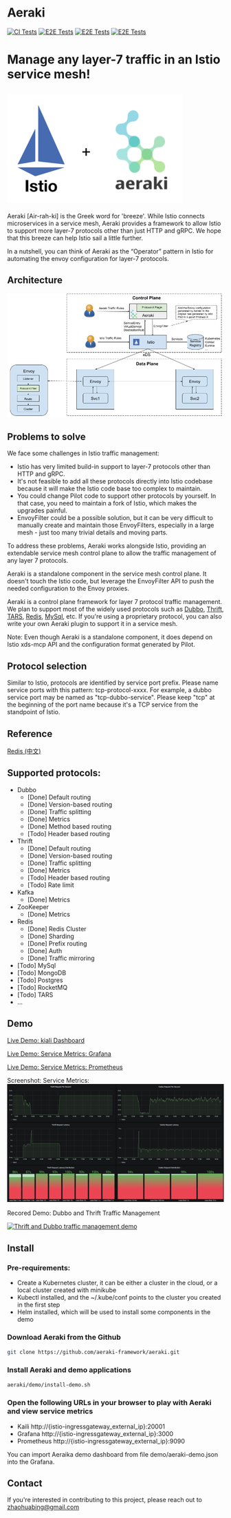 # Aeraki

[![CI Tests](https://github.com/aeraki-framework/aeraki/workflows/ci/badge.svg?branch=master)](https://github.com/aeraki-framework/aeraki/actions?query=branch%3Amaster+event%3Apush+workflow%3A%22ci%22)
[![E2E Tests](https://github.com/aeraki-framework/aeraki/workflows/e2e-dubbo/badge.svg?branch=master)](https://github.com/aeraki-framework/aeraki/actions?query=branch%3Amaster+event%3Apush+workflow%3A%22e2e-dubbo%22)
[![E2E Tests](https://github.com/aeraki-framework/aeraki/workflows/e2e-thrift/badge.svg?branch=master)](https://github.com/aeraki-framework/aeraki/actions?query=branch%3Amaster+event%3Apush+workflow%3A%22e2e-thrift%22)
[![E2E Tests](https://github.com/aeraki-framework/aeraki/workflows/e2e-kafka-zookeeper/badge.svg?branch=master)](https://github.com/aeraki-framework/aeraki/actions?query=branch%3Amaster+event%3Apush+workflow%3A%22e2e-kafka-zookeeper%22)

# Manage any layer-7 traffic in an Istio service mesh!
![ Aeraki ](docs/aeraki&istio.png)
---
Aeraki [Air-rah-ki] is the Greek word for 'breeze'. While Istio connects microservices in a service mesh, Aeraki provides a framework to allow Istio to support more layer-7 protocols other than just HTTP and gRPC. We hope that this breeze can help Istio sail a little further.

In a nutshell, you can think of Aeraki as the “Operator” pattern in Istio for automating the envoy configuration for layer-7 protocols.

## Architecture
![ Aeraki ](docs/aeraki-architecture.png)

## Problems to solve

We face some challenges in Istio traffic management:
* Istio has very limited build-in support to layer-7 protocols other than HTTP and gRPC.
* It's not feasible to add all these protocols directly into Istio codebase because it will make the Istio code base too complex to maintain.
* You could change Pilot code to support other protocols by yourself. In that case, you need to maintain a fork of Istio, which makes the upgrades painful.
* EnvoyFilter could be a possible solution, but it can be very difficult to manually create and maintain those EnvoyFilters, especially in a large mesh - just too many trivial details and moving parts.

To address these problems,  Aeraki works alongside Istio, providing an extendable service mesh control plane to allow the traffic management of any layer 7 protocols.

Aeraki is a standalone component in the service mesh control plane. It doesn't touch the Istio code, but leverage the EnvoyFilter API to push the needed configuration to the Envoy proxies.

Aeraki is a control plane framework for layer 7 protocol traffic management.  We plan to support most of the widely used protocols such as [Dubbo](http://dubbo.apache.org/), [Thrift](https://thrift.apache.org/), [TARS](https://tarscloud.org/), [Redis](https://redis.io/topics/cluster-tutorial), [MySql](https://www.mysql.com/), etc. If you're using a proprietary protocol, you can also write your own Aeraki plugin to support it in a service mesh.

Note:
Even though Aeraki is a standalone component, it does depend on Istio xds-mcp API and the configuration format generated by Pilot.

## Protocol selection
Similar to Istio, protocols are identified by service port prefix. Please name service ports with this pattern: tcp-protocol-xxxx. For example, a dubbo service port may be named as "tcp-dubbo-service". Please keep  "tcp" at the beginning of the port name because it's a TCP service from the standpoint of Istio.

## Reference
[Redis (中文) ](docs/zh/redis.md)

## Supported protocols:
* Dubbo
  * [Done] Default routing
  * [Done] Version-based routing
  * [Done] Traffic splitting
  * [Done] Metrics
  * [Done] Method based routing
  * [Todo] Header based routing
* Thrift
  * [Done] Default routing
  * [Done] Version-based routing
  * [Done] Traffic splitting
  * [Done] Metrics
  * [Todo] Header based routing
  * [Todo] Rate limit
* Kafka
  * [Done] Metrics
* ZooKeeper
  * [Done] Metrics
* Redis
  * [Done] Redis Cluster
  * [Done] Sharding
  * [Done] Prefix routing
  * [Done] Auth
  * [Done] Traffic mirroring
* [Todo] MySql
* [Todo] MongoDB
* [Todo] Postgres
* [Todo] RocketMQ
* [Todo] TARS
* ...

## Demo

[Live Demo: kiali Dashboard](http://aeraki.zhaohuabing.com:20001/)

[Live Demo: Service Metrics: Grafana](http://aeraki.zhaohuabing.com:3000/d/pgz7wp-Gz/aeraki-demo?orgId=1&refresh=10s&kiosk)

[Live Demo: Service Metrics: Prometheus](http://aeraki.zhaohuabing.com:9090/new/graph?g0.expr=envoy_dubbo_inbound_20880___response_success&g0.tab=0&g0.stacked=1&g0.range_input=1h&g1.expr=envoy_dubbo_outbound_20880__org_apache_dubbo_samples_basic_api_demoservice_request&g1.tab=0&g1.stacked=1&g1.range_input=1h&g2.expr=envoy_thrift_inbound_9090___response&g2.tab=0&g2.stacked=1&g2.range_input=1h&g3.expr=envoy_thrift_outbound_9090__thrift_sample_server_thrift_svc_cluster_local_response_success&g3.tab=0&g3.stacked=1&g3.range_input=1h&g4.expr=envoy_thrift_outbound_9090__thrift_sample_server_thrift_svc_cluster_local_request&g4.tab=0&g4.stacked=1&g4.range_input=1h)

Screenshot: Service Metrics:
![Screenshot: Service Metrics](docs/metrics.png)

Recored Demo: Dubbo and Thrift Traffic Management

[![Thrift and Dubbo traffic management demo](http://i3.ytimg.com/vi/vrjp-Yg3Leg/maxresdefault.jpg)](https://www.youtube.com/watch?v=vrjp-Yg3Leg)

## Install

### Pre-requirements:
* Create a Kubernetes cluster, it can be either a cluster in the cloud, or a local cluster created with minikube
* Kubectl installed, and the ~/.kube/conf points to the cluster you created in the first step
* Helm installed, which will be used to install some components in the demo

### Download Aeraki from the Github
```bash
git clone https://github.com/aeraki-framework/aeraki.git
```

### Install Aeraki and demo applications
```bash
aeraki/demo/install-demo.sh
```

### Open the following URLs in your browser to play with Aeraki and view service metrics
* Kaili http://{istio-ingressgateway_external_ip}:20001
* Grafana http://{istio-ingressgateway_external_ip}:3000
* Prometheus http://{istio-ingressgateway_external_ip}:9090

You can import Aeraika demo dashboard from file demo/aeraki-demo.json into the Grafana.

## Contact
If you're interested in contributing to this project, please reach out to zhaohuabing@gmail.com
